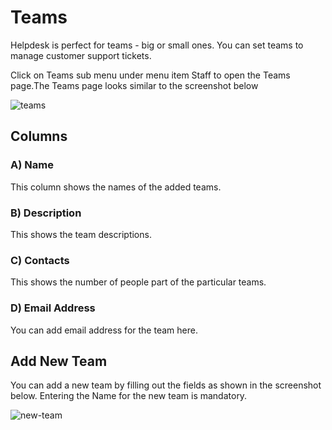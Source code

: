 # Teams

Helpdesk is perfect for teams - big or small ones.
You can set teams to manage customer support tickets.

Click on Teams sub menu under menu item Staff to open the Teams page.The Teams page looks similar to the screenshot below

![teams](https://cloud.githubusercontent.com/assets/8191145/8517658/7d3bf8b8-23e0-11e5-9508-9a5b09e899cc.png)

## **Columns**

### A) Name

This column shows the names of the added teams.

### B) Description

This shows the team descriptions.

### C) Contacts

This shows the number of people part of the particular teams.

### D) Email Address

You can add email address for the team here.

## Add New Team

You can add a new team by filling out the fields as shown in the screenshot below. Entering the Name for the new team is mandatory.

![new-team](https://cloud.githubusercontent.com/assets/8191145/9270173/25316092-428d-11e5-9a90-24175973b630.png)
